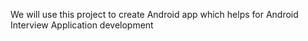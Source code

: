 We will use this project to create Android app which helps for Android Interview Application development
